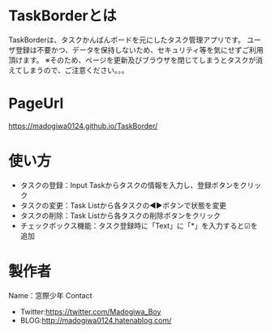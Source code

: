 # TaskBorderとは
TaskBorderは、タスクかんばんボードを元にしたタスク管理アプリです。 
ユーザ登録は不要かつ、データを保持しないため、セキュリティ等を気にせずご利用頂けます。 
※そのため、ページを更新及びブラウザを閉じてしまうとタスクが消えてしまうので、ご注意ください。。。

# PageUrl
https://madogiwa0124.github.io/TaskBorder/

# 使い方
* タスクの登録：Input Taskからタスクの情報を入力し、登録ボタンをクリック
* タスクの変更：Task Listから各タスクの◀▶ボタンで状態を変更
* タスクの削除：Task Listから各タスクの削除ボタンをクリック
* チェックボックス機能：タスク登録時に「Text」に「*」を入力すると☑を追加

# 製作者
Name：窓際少年
Contact
* Twitter:https://twitter.com/Madogiwa_Boy
* BLOG:http://madogiwa0124.hatenablog.com/
